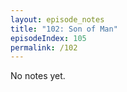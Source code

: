 ```yaml
---
layout: episode_notes
title: "102: Son of Man"
episodeIndex: 105
permalink: /102
---
```

No notes yet.
